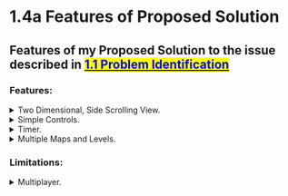 # 1.4a Features of Proposed Solution

## Features of my Proposed Solution to the issue described in [<mark style="color:blue;">1.1 Problem Identification</mark>](1.1-problem-identification.md)

### Features:

<details>

<summary>Two Dimensional, Side Scrolling View.</summary>

The game which I would like to develop will be a 2D platform, side scroller. This is due to the fact that 2D games provide the players with a unique perspective of the events and also, it doesn't require any powerful hardware to run.

![](<../.gitbook/assets/image (1).png>)

[<mark style="color:blue;">(</mark>_<mark style="color:blue;">Sonic the Hedgehog Classic</mark>_<mark style="color:blue;">, n.d.)</mark>](../reference-page.md)

</details>

<details>

<summary>Simple Controls.</summary>

I will definitely include rather basic game controls to allow younger audiences to grasp the game with ease. However, the game will get harder over time so therefore, it should not be too easy to complete and still allow a unique experience for older players.

</details>

<details>

<summary>Timer.</summary>

I have decided that I will be including a timer in my game. This will help me to create a more competitive atmosphere while playing and further allow players to contend with friends and other gamers.

</details>

<details>

<summary>Multiple Maps and Levels.</summary>



</details>

### Limitations:

<details>

<summary>Multiplayer.</summary>

I believe that including a multiplayer aspect to my game would be too complicated and take a significantly greater amount of time to implement. I would like to keep it simple and single player, similar to Sonic and Celeste.

</details>
